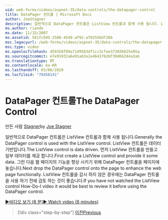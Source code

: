 ```yaml
---
uid: web-forms/videos/aspnet-35/data-controls/the-datapager-control
title: DataPager 컨트롤 | Microsoft Docs
author: JoeStagner
description: 일반적으로 DataPager 컨트롤은 ListView 컨트롤과 함께 사용 됩니다. ListView 컨트롤은 데이터 기반입니다. 먼저 ListView 컨트롤을 만들고 여기에 d ...를 제공 합니다.
ms.author: riande
ms.date: 11/15/2007
ms.assetid: 561fc945-2506-4549-af92-af92556df266
msc.legacyurl: /web-forms/videos/aspnet-35/data-controls/the-datapager-control
msc.type: video
ms.openlocfilehash: d59358f99a71d9583df1cc3cfee37303b625e95a
ms.sourcegitcommit: e7e91932a6e91a63e2e46417626f39d6b244a3ab
ms.translationtype: MT
ms.contentlocale: ko-KR
ms.lasthandoff: 03/06/2020
ms.locfileid: "78458141"
---
```

# <a name="the-datapager-control"></a><span data-ttu-id="debca-105">DataPager 컨트롤</span><span class="sxs-lookup"><span data-stu-id="debca-105">The DataPager Control</span></span>

<span data-ttu-id="debca-106">만든 사람 [Stagner](https://github.com/JoeStagner)</span><span class="sxs-lookup"><span data-stu-id="debca-106">by [Joe Stagner](https://github.com/JoeStagner)</span></span>

<span data-ttu-id="debca-107">일반적으로 DataPager 컨트롤은 ListView 컨트롤과 함께 사용 됩니다.</span><span class="sxs-lookup"><span data-stu-id="debca-107">Generally the DataPager control is used with the ListView control.</span></span> <span data-ttu-id="debca-108">ListView 컨트롤은 데이터 기반입니다.</span><span class="sxs-lookup"><span data-stu-id="debca-108">The ListView control is data driven.</span></span> <span data-ttu-id="debca-109">먼저 ListView 컨트롤을 만들고 일부 데이터를 제공 합니다.</span><span class="sxs-lookup"><span data-stu-id="debca-109">First create a ListView control and provide it some data.</span></span> <span data-ttu-id="debca-110">그런 다음 웹 페이지의 기능을 향상 시키기 위해 DataPager 컨트롤을 페이지에 놓습니다.</span><span class="sxs-lookup"><span data-stu-id="debca-110">Next drop the DataPager control onto the page to enhance the web page functionally.</span></span> <span data-ttu-id="debca-111">ListView 컨트롤을 감시 하지 않은 경우에는 DataPager 컨트롤을 사용 하기 전에 검토 하는 것이 좋습니다.</span><span class="sxs-lookup"><span data-stu-id="debca-111">If you have not watched the ListView control How-Do-I video it would be best to review it before using the DataPager control.</span></span>

[<span data-ttu-id="debca-112">&#9654;비디오 보기 (8 분)</span><span class="sxs-lookup"><span data-stu-id="debca-112">&#9654; Watch video (8 minutes)</span></span>](https://channel9.msdn.com/Blogs/ASP-NET-Site-Videos/the-datapager-control)

> [!div class="step-by-step"]
> [<span data-ttu-id="debca-113">이전</span><span class="sxs-lookup"><span data-stu-id="debca-113">Previous</span></span>](the-listview-control.md)
